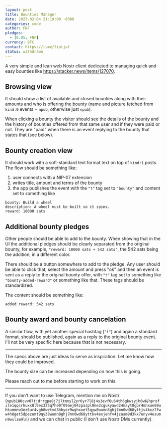 ```yaml
---
layout: post
title: Bounties Manager
date: 2023-02-04 21:19:00 -0300
categories: code
author: FNF
pledges:
  - [0.05, FNF]
currency: BTC
contact: https://t.me/fiatjaf
status: withdrawn
---
```


A very simple and lean web Nostr client dedicated to managing quick and easy bounties like https://stacker.news/items/127070.

## Browsing view

It should show a list of available and closed bounties along with their amounts and who is offering the bounty (name and picture fetched from `kind:0` events + `npub`, otherwise just `npub`).

When clicking a bounty the visitor should see the details of the bounty and the history of bounties offered from that same user and if they were paid or not. They are "paid" when there is an event replying to the bounty that states that (see below).

## Bounty creation view

It should work with a soft-standard text format text on top of `kind:1` posts. The flow should be something like:

1. user connects with a NIP-07 extension
2. writes title, amount and terms of the bounty
3. the app publishes the event with the `"t"` tag set to `"bounty"` and content set to something like

```
bounty: Build a wheel
description: A wheel must be built so it spins.
reward: 10000 sats
```

## Additional bounty pledges

Other people should be able to add to the bounty. When showing that in the UI the additional pledges should be clearly separated from the original bounty, for example, `"reward: 10000 sats + 542 sats"`, the 542 sats being the addition, in a different color.

There should be a button somewhere to add to the pledge. Any user should be able to click that, select the amount and press "ok" and then an event is sent as a reply to the original bounty offer, with `"t"` tag set to something like `"bounty-added-reward"` or something like that. These tags should be standardized.

The content should be something like:

```
added reward: 542 sats
```

## Bounty award and bounty cancelation

A similar flow, with yet another special hashtag (`"t"`) and again a standard format, should be published, again as a reply to the original bounty event. I'll not be very specific here because that is not necessary.

---

The specs above are just ideas to serve as inspiration. Let me know how they could be improved.

The bounty size can be increased depending on how this is going.

Please reach out to me before starting to work on this.

---

If you don't want to use Telegram, mention me on Nostr (`npub180cvv07tjdrrgpa0j7j7tmnyl2yr6yr7l8j4s3evf6u64th6gkwsyjh6w6`/`nprofile1qqsrhuxx8l9ex335q7he0f09aej04zpazpl0ne2cgukyawd24mayt8gpr4mhxue69uhkummnw3ez6ur4vgh8wetvd3hhyer9wghxuet5qyw8wumn8ghj7mn0wd68yttjv4kxz7fww4h8get5dpezumt9qy38wumn8ghj7mn0wd68yttkv4exjenfv4jzuam9d3kx7unyv4ezumn9wslzm9ln`) and we can chat in public (I don't use Nostr DMs currently).
